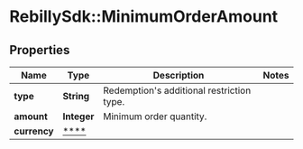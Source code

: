 # RebillySdk::MinimumOrderAmount

## Properties
Name | Type | Description | Notes
------------ | ------------- | ------------- | -------------
**type** | **String** | Redemption&#x27;s additional restriction type. | 
**amount** | **Integer** | Minimum order quantity. | 
**currency** | [****](.md) |  | 

